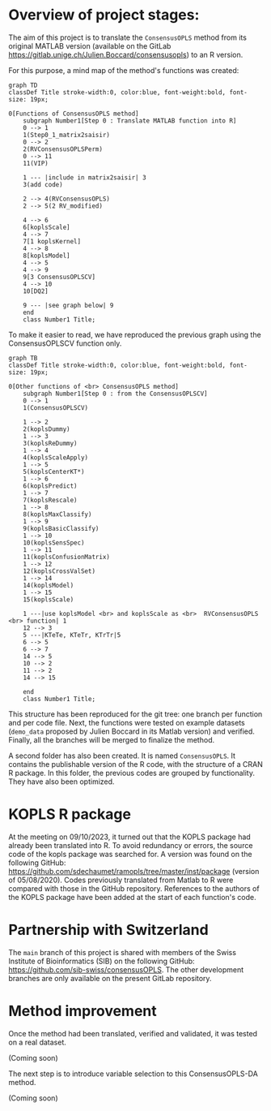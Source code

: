 # Overview of project stages:

The aim of this project is to translate the `ConsensusOPLS` method from its 
original MATLAB version (available on the GitLab 
https://gitlab.unige.ch/Julien.Boccard/consensusopls) to an R version.

For this purpose, a mind map of the method's functions was created:

```mermaid
graph TD
classDef Title stroke-width:0, color:blue, font-weight:bold, font-size: 19px;

0[Functions of ConsensusOPLS method]
    subgraph Number1[Step 0 : Translate MATLAB function into R]
    0 --> 1
    1(Step0_1_matrix2saisir) 
    0 --> 2
    2(RVConsensusOPLSPerm)
	0 --> 11
	11(VIP)

    1 --- |include in matrix2saisir| 3
    3(add code)

    2 --> 4(RVConsensusOPLS)
    2 --> 5(2 RV_modified)

    4 --> 6
    6[koplsScale]
    4 --> 7
    7[1 koplsKernel]
    4 --> 8
    8[koplsModel]
    4 --> 5
    4 --> 9
    9[3 ConsensusOPLSCV]
    4 --> 10
    10[DQ2]

    9 --- |see graph below| 9
    end
    class Number1 Title;
```

To make it easier to read, we have reproduced the previous graph using the 
ConsensusOPLSCV function only.

```mermaid
graph TB
classDef Title stroke-width:0, color:blue, font-weight:bold, font-size: 19px;

0[Other functions of <br> ConsensusOPLS method]
    subgraph Number1[Step 0 : from the ConsensusOPLSCV]
    0 --> 1
    1(ConsensusOPLSCV) 
	
	1 --> 2
    2(koplsDummy)
    1 --> 3
    3(koplsReDummy)
    1 --> 4
    4(koplsScaleApply)
    1 --> 5
    5(koplsCenterKT*)
    1 --> 6
    6(koplsPredict)
    1 --> 7
    7(koplsRescale)
    1 --> 8
    8(koplsMaxClassify)
    1 --> 9
    9(koplsBasicClassify)
    1 --> 10
    10(koplsSensSpec)
    1 --> 11
    11(koplsConfusionMatrix)
    1 --> 12
    12(koplsCrossValSet)
    1 --> 14
    14(koplsModel)
    1 --> 15
    15(koplsScale)

    1 ---|use koplsModel <br> and koplsScale as <br>  RVConsensusOPLS <br> function| 1
    12 --> 3
    5 ---|KTeTe, KTeTr, KTrTr|5
    6 --> 5
    6 --> 7
    14 --> 5
    10 --> 2
    11 --> 2
	14 --> 15

    end
    class Number1 Title;
```

This structure has been reproduced for the git tree: one branch per function 
and per code file. Next, the functions were tested on example datasets 
(`demo_data` proposed by Julien Boccard in its Matlab version) and verified. 
Finally, all the branches will be merged to finalize the method.

A second folder has also been created. It is named `ConsensusOPLS`. It contains 
the publishable version of the R code, with the structure of a CRAN R package. 
In this folder, the previous codes are grouped by functionality. They have 
also been optimized.

# KOPLS R package

At the meeting on 09/10/2023, it turned out that the KOPLS package had already 
been translated into R. To avoid redundancy or errors, the source code of the 
kopls package was searched for. A version was found on the following GitHub: 
https://github.com/sdechaumet/ramopls/tree/master/inst/package (version of 
05/08/2020). Codes previously translated from Matlab to R were compared with 
those in the GitHub repository. References to the authors of the KOPLS package 
have been added at the start of each function's code.

# Partnership with Switzerland

The `main` branch of this project is shared with members of the Swiss Institute 
of Bioinformatics (SIB) on the following GitHub: 
https://github.com/sib-swiss/consensusOPLS. The other development branches are 
only available on the present GitLab repository.

# Method improvement

Once the method had been translated, verified and validated, it was tested 
on a real dataset.

(Coming soon)

The next step is to introduce variable selection to this ConsensusOPLS-DA 
method.

(Coming soon)
